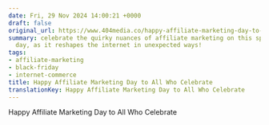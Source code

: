 ```yaml
---
date: Fri, 29 Nov 2024 14:00:21 +0000
draft: false
original_url: https://www.404media.co/happy-affiliate-marketing-day-to-all-who-celebrate/
summary: celebrate the quirky nuances of affiliate marketing on this special commerce
  day, as it reshapes the internet in unexpected ways!
tags:
- affiliate-marketing
- black-friday
- internet-commerce
title: Happy Affiliate Marketing Day to All Who Celebrate
translationKey: Happy Affiliate Marketing Day to All Who Celebrate
---
```


Happy Affiliate Marketing Day to All Who Celebrate